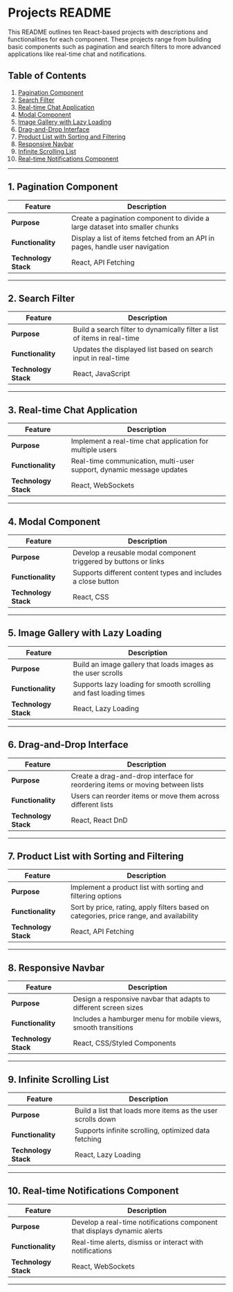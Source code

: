 # Projects README

This README outlines ten React-based projects with descriptions and functionalities for each component. These projects range from building basic components such as pagination and search filters to more advanced applications like real-time chat and notifications.

## Table of Contents

1. [Pagination Component](#pagination-component)
2. [Search Filter](#search-filter)
3. [Real-time Chat Application](#real-time-chat-application)
4. [Modal Component](#modal-component)
5. [Image Gallery with Lazy Loading](#image-gallery-with-lazy-loading)
6. [Drag-and-Drop Interface](#drag-and-drop-interface)
7. [Product List with Sorting and Filtering](#product-list-with-sorting-and-filtering)
8. [Responsive Navbar](#responsive-navbar)
9. [Infinite Scrolling List](#infinite-scrolling-list)
10. [Real-time Notifications Component](#real-time-notifications-component)

---

## 1. Pagination Component

| Feature              | Description                                                                  |
| -------------------- | ---------------------------------------------------------------------------- |
| **Purpose**          | Create a pagination component to divide a large dataset into smaller chunks  |
| **Functionality**    | Display a list of items fetched from an API in pages, handle user navigation |
| **Technology Stack** | React, API Fetching                                                          |

---

## 2. Search Filter

| Feature              | Description                                                              |
| -------------------- | ------------------------------------------------------------------------ |
| **Purpose**          | Build a search filter to dynamically filter a list of items in real-time |
| **Functionality**    | Updates the displayed list based on search input in real-time            |
| **Technology Stack** | React, JavaScript                                                        |

---

## 3. Real-time Chat Application

| Feature              | Description                                                          |
| -------------------- | -------------------------------------------------------------------- |
| **Purpose**          | Implement a real-time chat application for multiple users            |
| **Functionality**    | Real-time communication, multi-user support, dynamic message updates |
| **Technology Stack** | React, WebSockets                                                    |

---

## 4. Modal Component

| Feature              | Description                                                      |
| -------------------- | ---------------------------------------------------------------- |
| **Purpose**          | Develop a reusable modal component triggered by buttons or links |
| **Functionality**    | Supports different content types and includes a close button     |
| **Technology Stack** | React, CSS                                                       |

---

## 5. Image Gallery with Lazy Loading

| Feature              | Description                                                       |
| -------------------- | ----------------------------------------------------------------- |
| **Purpose**          | Build an image gallery that loads images as the user scrolls      |
| **Functionality**    | Supports lazy loading for smooth scrolling and fast loading times |
| **Technology Stack** | React, Lazy Loading                                               |

---

## 6. Drag-and-Drop Interface

| Feature              | Description                                                                   |
| -------------------- | ----------------------------------------------------------------------------- |
| **Purpose**          | Create a drag-and-drop interface for reordering items or moving between lists |
| **Functionality**    | Users can reorder items or move them across different lists                   |
| **Technology Stack** | React, React DnD                                                              |

---

## 7. Product List with Sorting and Filtering

| Feature              | Description                                                                             |
| -------------------- | --------------------------------------------------------------------------------------- |
| **Purpose**          | Implement a product list with sorting and filtering options                             |
| **Functionality**    | Sort by price, rating, apply filters based on categories, price range, and availability |
| **Technology Stack** | React, API Fetching                                                                     |

---

## 8. Responsive Navbar

| Feature              | Description                                                      |
| -------------------- | ---------------------------------------------------------------- |
| **Purpose**          | Design a responsive navbar that adapts to different screen sizes |
| **Functionality**    | Includes a hamburger menu for mobile views, smooth transitions   |
| **Technology Stack** | React, CSS/Styled Components                                     |

---

## 9. Infinite Scrolling List

| Feature              | Description                                                 |
| -------------------- | ----------------------------------------------------------- |
| **Purpose**          | Build a list that loads more items as the user scrolls down |
| **Functionality**    | Supports infinite scrolling, optimized data fetching        |
| **Technology Stack** | React, Lazy Loading                                         |

---

## 10. Real-time Notifications Component

| Feature              | Description                                                              |
| -------------------- | ------------------------------------------------------------------------ |
| **Purpose**          | Develop a real-time notifications component that displays dynamic alerts |
| **Functionality**    | Real-time alerts, dismiss or interact with notifications                 |
| **Technology Stack** | React, WebSockets                                                        |

---
